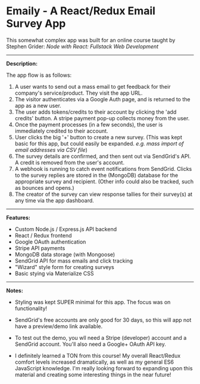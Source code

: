 # Emaily - A React/Redux Email Survey App

This somewhat complex app was built for an online course taught by Stephen Grider: _Node with React: Fullstack Web Development_

---

**Description:**

The app flow is as follows:

1.  A user wants to send out a mass email to get feedback for their company's service/product. They visit the app URL.
2.  The visitor authenticates via a Google Auth page, and is returned to the app as a new user.
3.  The user adds tokens/credits to their account by clicking the 'add credits' button. A stripe payment pop-up collects money from the user.
4.  Once the payment processes (in a few seconds), the user is immediately credited to their account.
5.  User clicks the big '+' button to create a new survey. (This was kept basic for this app, but could easily be expanded. _e.g. mass import of email addresses via CSV file_)
6.  The survey details are confirmed, and then sent out via SendGrid's API. A credit is removed from the user's account.
7.  A webhook is running to catch event notifications from SendGrid. Clicks to the survey replies are stored in the (MongoDB) database for the appropriate survey and recipient. (Other info could also be tracked, such as bounces and opens.)
8.  The creator of the survey can view response tallies for their survey(s) at any time via the app dashboard.

---

**Features:**

* Custom Node.js / Express.js API backend
* React / Redux frontend
* Google OAuth authentication
* Stripe API payments
* MongoDB data storage (with Mongoose)
* SendGrid API for mass emails and click tracking
* "Wizard" style form for creating surveys
* Basic stying via Materialize CSS

---

**Notes:**

* Styling was kept SUPER minimal for this app. The focus was on functionality!

* SendGrid's free accounts are only good for 30 days, so this will app not have a preview/demo link available.

* To test out the demo, you wll need a Stripe (developer) account and a SendGrid account. You'll also need a Google+ OAuth API key.

* I definitely learned a TON from this course! My overall React/Redux comfort levels increased dramatically, as well as my general ES6 JavaScript knowledge. I'm really looking forward to expanding upon this material and creating some interesting things in the near future!
